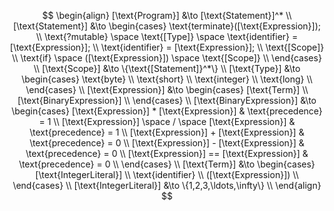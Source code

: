 $$
\begin{align}
    [\text{Program}] &\to [\text{Statement}]^* \\
    [\text{Statement}] &\to
    \begin{cases}
        \text{terminate}([\text{Expression}]); \\
        \text{?mutable} \space \text{[Type]} \space \text{identifier} = [\text{Expression}]; \\
        \text{identifier} = [\text{Expression}]; \\
        \text{[Scope]} \\
        \text{if} \space ([\text{Expression}]) \space \text{[Scope]} \\
    \end{cases} \\
    [\text{Scope}] &\to \{\text{[Statement]}^*\} \\
    [\text{Type}] &\to
    \begin{cases}
        \text{byte} \\
        \text{short} \\
        \text{integer} \\
        \text{long} \\
    \end{cases} \\
    [\text{Expression}] &\to
    \begin{cases}
        [\text{Term}] \\
        [\text{BinaryExpression}] \\
    \end{cases} \\
    [\text{BinaryExpression}] &\to
    \begin{cases}
        [\text{Expression}] * [\text{Expression}] & \text{precedence} = 1 \\
        [\text{Expression}] \space / \space [\text{Expression}] & \text{precedence} = 1 \\
        [\text{Expression}] + [\text{Expression}] & \text{precedence} = 0 \\
        [\text{Expression}] - [\text{Expression}] & \text{precedence} = 0 \\
        [\text{Expression}] == [\text{Expression}] & \text{precedence} = 0 \\
    \end{cases} \\
    [\text{Term}] &\to
    \begin{cases}
        [\text{IntegerLiteral}] \\
        \text{identifier} \\
        ([\text{Expression}]) \\
    \end{cases} \\
    [\text{IntegerLiteral}] &\to \{1,2,3,\ldots,\infty\} \\
\end{align}
$$
